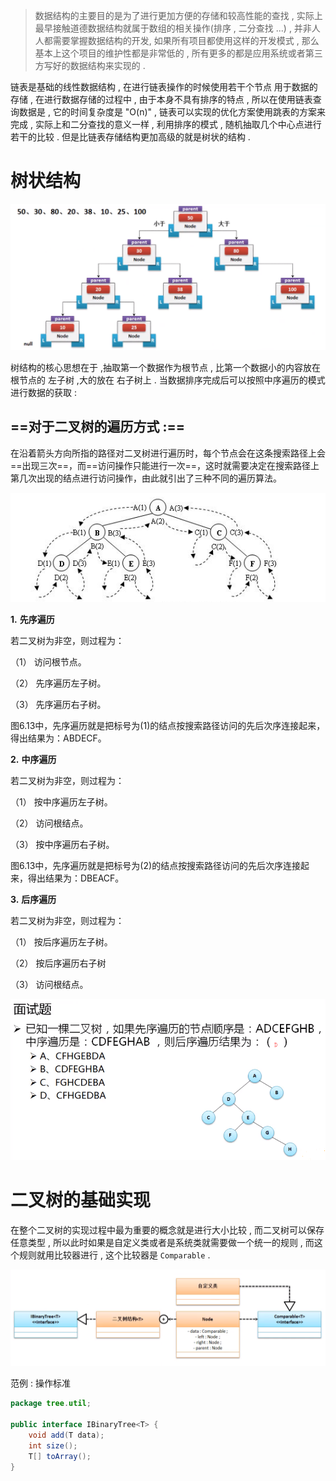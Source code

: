 > 数据结构的主要目的是为了进行更加方便的存储和较高性能的查找 , 实际上最早接触道德数据结构就属于数组的相关操作(排序 , 二分查找 ...) , 并非人人都需要掌握数据结构的开发, 如果所有项目都使用这样的开发模式 , 那么基本上这个项目的维护性都是非常低的 , 所有更多的都是应用系统或者第三方写好的数据结构来实现的 .

链表是基础的线性数据结构 , 在进行链表操作的时候使用若干个节点 用于数据的存储 , 在进行数据存储的过程中 , 由于本身不具有排序的特点 , 所以在使用链表查询数据是 , 它的时间复杂度是 "O(n)" , 链表可以实现的优化方案使用跳表的方案来完成 , 实际上和二分查找的意义一样 , 利用排序的模式 , 随机抽取几个中心点进行若干的比较 . 但是比链表存储结构更加高级的就是树状的结构 . 

# 树状结构

![1564045055458](assets/1564045055458.png)

树结构的核心思想在于 ,抽取第一个数据作为根节点 , 比第一个数据小的内容放在根节点的 左子树 ,大的放在 右子树上 . 当数据排序完成后可以按照中序遍历的模式进行数据的获取 : 

## ==对于二叉树的遍历方式 :== 



在沿着箭头方向所指的路径对二叉树进行遍历时，每个节点会在这条搜索路径上会==出现三次==，而==访问操作只能进行一次==，这时就需要决定在搜索路径上第几次出现的结点进行访问操作，由此就引出了三种不同的遍历算法。

![1564049237236](assets/1564049237236.png)


**1.**      **先序遍历**

若二叉树为非空，则过程为：

（1） 访问根节点。

（2） 先序遍历左子树。

（3） 先序遍历右子树。

图6.13中，先序遍历就是把标号为(1)的结点按搜索路径访问的先后次序连接起来，得出结果为：ABDECF。

**2.**      **中序遍历**

若二叉树为非空，则过程为：

（1） 按中序遍历左子树。

（2） 访问根结点。

（3） 按中序遍历右子树。

图6.13中，先序遍历就是把标号为(2)的结点按搜索路径访问的先后次序连接起来，得出结果为：DBEACF。

**3.**      **后序遍历**

若二叉树为非空，则过程为：

（1） 按后序遍历左子树。

（2） 按后序遍历右子树

（3） 访问根结点。

![1564048898170](assets/1564048898170.png)

# 二叉树的基础实现

在整个二叉树的实现过程中最为重要的概念就是进行大小比较 , 而二叉树可以保存任意类型 , 所以此时如果是自定义类或者是系统类就需要做一个统一的规则 , 而这个规则就用比较器进行 , 这个比较器是 `Comparable` . 

![1564049866097](assets/1564049866097.png)

范例 :  操作标准

```java
package tree.util;

public interface IBinaryTree<T> {
    void add(T data);
    int size();
    T[] toArray();
}
```

